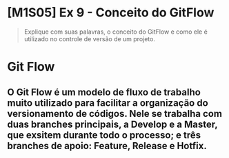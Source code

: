 # [M1S05] Ex 9 - Conceito do GitFlow

> Explique com suas palavras, o conceito do GitFlow e como ele é utilizado no controle de versão de um projeto.

# Git Flow
## O Git Flow é um modelo de fluxo de trabalho muito utilizado para facilitar a organização do versionamento de códigos. Nele se trabalha com duas branches principais, a Develop e a Master, que exsitem durante todo o processo; e três branches de apoio: Feature, Release e Hotfix.

